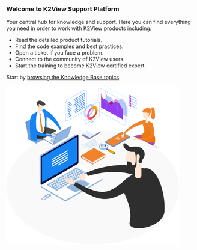 ### Welcome to K2View Support Platform

Your central hub for knowledge and support. Here you can find everything you need in order to work with K2View products including:

* Read the detailed product tutorials.
* Find the code examples and best practices.
* Open a ticket if you face a problem.
* Connect to the community of K2View users.
* Start the training to become K2View certified expert.

Start by [browsing the Knowledge Base topics](https://support.k2view.com/Knowledge-Base.html).



![image](images/img7.png)